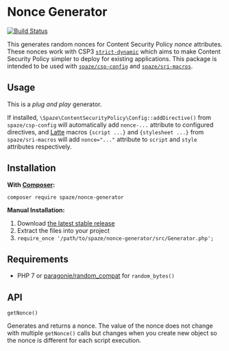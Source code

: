 # Nonce Generator

[![Build Status](https://travis-ci.org/spaze/nonce-generator.svg?branch=master)](https://travis-ci.org/spaze/nonce-generator)

This generates random nonces for Content Security Policy *nonce* attributes. These nonces work with CSP3 [`strict-dynamic`](https://w3c.github.io/webappsec-csp/#strict-dynamic-usage) which aims to make Content Security Policy simpler to deploy for existing applications. This package is intended to be used with [`spaze/csp-config`](https://github.com/spaze/csp-config) and [`spaze/sri-macros`](https://github.com/spaze/sri-macros).

## Usage

This is a *plug and play* generator.

If installed, `\Spaze\ContentSecurityPolicy\Config::addDirective()` from `spaze/csp-config` will automatically add `nonce-...` attribute to configured directives, and [Latte](https://latte.nette.org/) macros `{script ...}` and `{stylesheet ...}` from `spaze/sri-macros` will add `nonce="..."` attribute to `script` and `style` attributes respectively.

## Installation

**With [Composer](https://getcomposer.org):**

```
composer require spaze/nonce-generator
```

**Manual Installation:**

1. Download [the latest stable release](https://github.com/spaze/nonce-generator/releases/latest)
2. Extract the files into your project
3. `require_once '/path/to/spaze/nonce-generator/src/Generator.php';`

## Requirements

- PHP 7 or [paragonie/random_compat](https://github.com/paragonie/random_compat) for `random_bytes()`

## API

```
getNonce()
```

Generates and returns a nonce. The value of the nonce does not change with multiple `getNonce()` calls but changes when you create new object so the nonce is different for each script execution.
